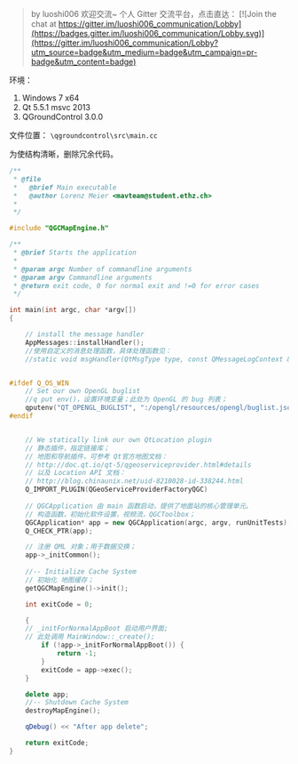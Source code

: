 >by luoshi006
> 欢迎交流~ 个人 Gitter 交流平台，点击直达： [![Join the chat at https://gitter.im/luoshi006_communication/Lobby](https://badges.gitter.im/luoshi006_communication/Lobby.svg)](https://gitter.im/luoshi006_communication/Lobby?utm_source=badge&utm_medium=badge&utm_campaign=pr-badge&utm_content=badge)

环境：
1. Windows 7 x64
2. Qt 5.5.1  msvc 2013
3. QGroundControl 3.0.0

文件位置： `\qgroundcontrol\src\main.cc`

为使结构清晰，删除冗余代码。

```cpp
/**
 * @file
 *   @brief Main executable
 *   @author Lorenz Meier <mavteam@student.ethz.ch>
 *
 */

#include "QGCMapEngine.h"

/**
 * @brief Starts the application
 *
 * @param argc Number of commandline arguments
 * @param argv Commandline arguments
 * @return exit code, 0 for normal exit and !=0 for error cases
 */

int main(int argc, char *argv[])
{

    // install the message handler
    AppMessages::installHandler();
    //使用自定义的消息处理函数，具体处理函数见：
    //static void msgHandler(QtMsgType type, const QMessageLogContext &context, const QString &msg)


#ifdef Q_OS_WIN
    // Set our own OpenGL buglist
    //q put env()，设置环境变量；此处为 OpenGL 的 bug 列表；
    qputenv("QT_OPENGL_BUGLIST", ":/opengl/resources/opengl/buglist.json");
#endif


    // We statically link our own QtLocation plugin
	// 静态插件，指定链接库；
	// 地图和导航插件，可参考 Qt官方地图文档：
	// http://doc.qt.io/qt-5/qgeoserviceprovider.html#details
	// 以及 Location API 文档：
	// http://blog.chinaunix.net/uid-8210028-id-338244.html
    Q_IMPORT_PLUGIN(QGeoServiceProviderFactoryQGC)
	
	// QGCApplication 由 main 函数启动，提供了地面站的核心管理单元。
	// 构造函数，初始化软件设置，视频流，QGCToolbox；
    QGCApplication* app = new QGCApplication(argc, argv, runUnitTests);
    Q_CHECK_PTR(app);

	// 注册 QML 对象；用于数据交换；
    app->_initCommon();
    
    //-- Initialize Cache System
    // 初始化 地图缓存；
    getQGCMapEngine()->init();

    int exitCode = 0;

    {
    // _initForNormalAppBoot 启动用户界面;
    // 此处调用 MainWindow::_create();
        if (!app->_initForNormalAppBoot()) {
            return -1;
        }
        exitCode = app->exec();
    }

    delete app;
    //-- Shutdown Cache System
    destroyMapEngine();

    qDebug() << "After app delete";

    return exitCode;
}

```
